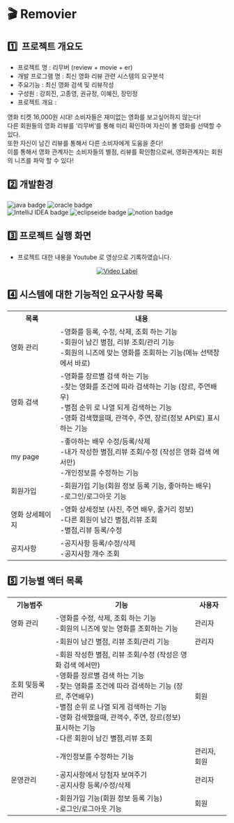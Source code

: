 # 🎬 Removier

## 1️⃣  프로젝트 개요도

- 프로젝트 명 : 리무버 (review + movie + er)
- 개발 프로그램 명 : 최신 영화 리뷰 관련 시스템의 요구분석
- 주요기능 : 최신 영화 검색 및 리뷰작성
- 구성원 : 강희진, 고종영, 권규정, 이혜진, 장민정
- 프로젝트 개요 :

영화 티켓 16,000원 시대! 소비자들은 재미없는 영화를 보고싶어하지 않는다!<br>
다른 회원들의 영화 리뷰를 ‘리무버’를 통해 미리 확인하며 자신이 볼 영화를 선택할 수 있다.<br>
또한 자신이 남긴 리뷰를 통해서 다른 소비자에게 도움을 준다!<br>
이를 통해서 영화 관계자는 소비자들의 별점, 리뷰를 확인함으로써, 영화관계자는 회원의 니즈를 파악 할 수 있다!<br>

## 2️⃣ 개발환경

![java badge](https://img.shields.io/badge/-JAVA_11-%23F7DF1E?style=flat-square&logo=buymeacoffee&logoColor=white&color=3c679e)
![oracle badge](https://img.shields.io/badge/-Oracle_19c-%23F7DF1E?style=flat-square&logo=oracle&logoColor=white&color=e62e18)<br>
![IntelliJ IDEA badge](https://img.shields.io/badge/-IntelliJ_IDEA-%23F7DF1E?style=flat-square&logo=intellijidea&logoColor=white&color=02303A)
![eclipseide badge](https://img.shields.io/badge/-Eclipse-%23F7DF1E?style=flat-square&logo=eclipseide&logoColor=white&color=2C2255)
![notion badge](https://img.shields.io/badge/-Notion-%23F7DF1E?style=flat-square&logo=notion&logoColor=white&color=000000)

## 3️⃣ 프로젝트 실행 화면
- 프로젝트 대한 내용을 Youtube 로 영상으로 기록하였습니다.

<div align="center">

[![Video Label](http://img.youtube.com/vi/stXpZRD2sZc/0.jpg)](https://youtu.be/stXpZRD2sZc)

</div>



## 4️⃣ 시스템에 대한 기능적인 요구사항 목록

<table>
  <tr>
    <th>목록</td>
    <th>내용</td>
  </tr>
  <tr>
    <td>영화 관리</td>
    <td>-영화를 등록, 수정, 삭제, 조회 하는 기능<br>-회원이 남긴 별점, 리뷰 조회/관리 기능<br>-회원의 니즈에 맞는 영화를 조회하는 기능(메뉴 선택창에서 바로)</td>
  </tr>
  <tr>
    <td>영화 검색</td>
    <td>-영화를 장르별 검색 하는 기능<br>-찾는 영화를 조건에 따라 검색하는 기능 (장르, 주연배우)<br>-별점 순위 로 나열 되게 검색하는 기능<br>-영화 검색했을때, 관객수, 주연, 장르(정보 API로) 표시하는 기능</td>
  </tr>
  <tr>
    <td>my page</td>
    <td>-좋아하는 배우 수정/등록/삭제<br>-내가 작성한 별점,리뷰 조회/수정 (작성은 영화 검색 에서만)<br>-개인정보를 수정하는 기능</td>
  </tr>
  <tr>
    <td>회원가입</td>
    <td>-회원가입 기능(회원 정보 등록 기능, 좋아하는 배우)<br>-로그인/로그아웃 기능</td>
  </tr>
  <tr>
    <td>영화 상세페이지</td>
    <td>-영화 상세정보 (사진, 주연 배우, 줄거리 정보)<br>-다른 회원이 남긴 별점,리뷰 조회<br>-별점,리뷰 등록/수정</td>
  </tr>
  <tr>
    <td>공지사항</td>
    <td>-공지사항 등록/수정/삭제<br>-공지사항 개수 조회</td>
  </tr>
</table>


## 5️⃣ 기능별 액터 목록

<table>
  <tr>
    <th>기능범주</th>
    <th>기능</th>
    <th>사용자</th>
  </tr>
  <tr>
    <td>영화 관리</td>
    <td>-영화를 수정, 삭제, 조회 하는 기능<br>-회원의 니즈에 맞는 영화를 조회하는 기능</td>
    <td>관리자</td>
  </tr>
  <tr>
    <td rowspan="2">조회 및등록 관리</td>
    <td>-회원이 남긴 별점, 리뷰 조회/관리 기능</td>
    <td>관리자</td>
  </tr>
  <tr>
    <td>-회원 작성한 별점, 리뷰 조회/수정 (작성은 영화 검색 에서만)<br>-영화를 장르별 검색 하는 기능<br>-찾는 영화를 조건에 따라 검색하는 기능 (장르, 주연배우)<br>-별점 순위 로 나열 되게 검색하는 기능<br>-영화 검색했을때, 관객수, 주연, 장르(정보) 표시하는 기능<br>-다른 회원이 남긴 별점,리뷰 조회</td>
    <td> 회원</td>
  </tr>
  <tr>
    <td rowspan="3">운영관리</td>
    <td>-개인정보를 수정하는 기능</td>
    <td>관리자, 회원</td>
  </tr>
  <tr>
    <td>-공지사항에서 당첨자 보여주기 <br>-공지사항 등록/수정/삭제</td>
    <td>관리자</td>
  </tr>
  <tr>
    <td>-회원가입 기능(회원 정보 등록 기능)<br>-로그인/로그아웃 기능</td>
    <td>회원</td>
  </tr>
</talbe>
